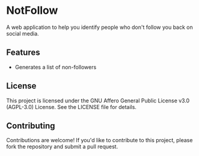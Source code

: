 # NotFollow

A web application to help you identify people who don't follow you back on social media.

## Features

- Generates a list of non-followers

## License

This project is licensed under the GNU Affero General Public License v3.0 (AGPL-3.0) License. See the LICENSE file for details.

## Contributing

Contributions are welcome! If you'd like to contribute to this project, please fork the repository and submit a pull request.
